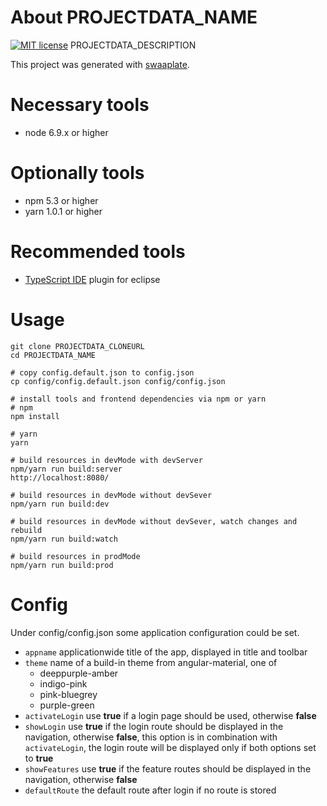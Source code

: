 # About PROJECTDATA_NAME
[![MIT license](https://img.shields.io/badge/license-MIT-blue.svg)](./LICENSE.md)
PROJECTDATA_DESCRIPTION

This project was generated with [swaaplate](https://github.com/inpercima/swaaplate).

# Necessary tools
* node 6.9.x or higher

# Optionally tools
* npm 5.3 or higher
* yarn 1.0.1 or higher

# Recommended tools
* [TypeScript IDE](https://marketplace.eclipse.org/content/typescript-ide) plugin for eclipse

# Usage

```
git clone PROJECTDATA_CLONEURL
cd PROJECTDATA_NAME

# copy config.default.json to config.json
cp config/config.default.json config/config.json

# install tools and frontend dependencies via npm or yarn
# npm
npm install

# yarn
yarn

# build resources in devMode with devServer
npm/yarn run build:server
http://localhost:8080/

# build resources in devMode without devSever
npm/yarn run build:dev

# build resources in devMode without devSever, watch changes and rebuild
npm/yarn run build:watch

# build resources in prodMode
npm/yarn run build:prod
```

# Config
Under config/config.json some application configuration could be set.

* `appname` applicationwide title of the app, displayed in title and toolbar
* `theme` name of a build-in theme from angular-material, one of
  * deeppurple-amber
  * indigo-pink
  * pink-bluegrey
  * purple-green
* `activateLogin` use **true** if a login page should be used, otherwise **false**
* `showLogin` use **true** if the login route should be displayed in the navigation, otherwise **false**, this option is in combination
with `activateLogin`, the login route will be displayed only if both options set to **true**
* `showFeatures` use **true** if the feature routes should be displayed in the navigation, otherwise **false**
* `defaultRoute` the default route after login if no route is stored
